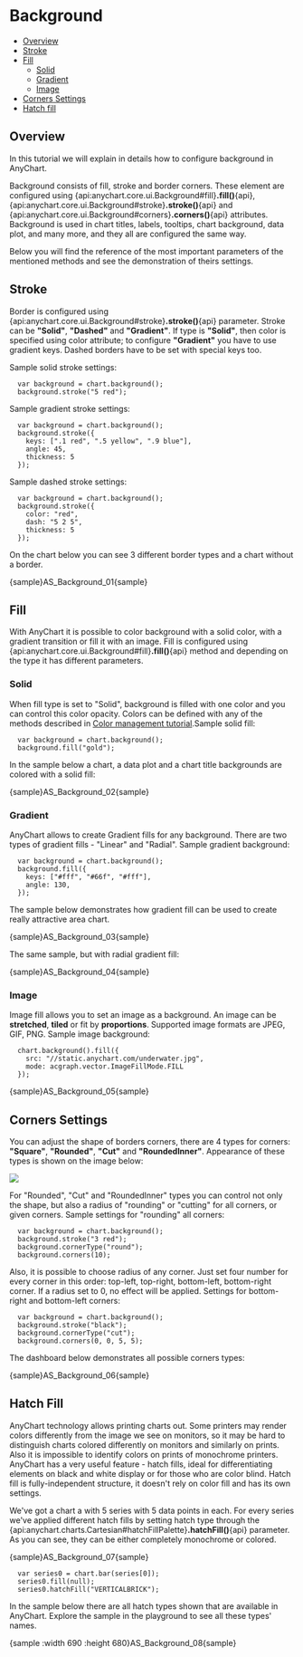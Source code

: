# Background

* [Overview](#overview)
* [Stroke](#stroke)
* [Fill](#fill)
  * [Solid](#solid)
  * [Gradient](#gradient)
  * [Image](#image)
* [Corners Settings](#corners_settings)
* [Hatch fill](#hatch_fill)

## Overview

In this tutorial we will explain in details how to configure background in AnyChart.
  
  
Background consists of fill, stroke and border corners. These element are configured using {api:anychart.core.ui.Background#fill}**.fill()**{api}, {api:anychart.core.ui.Background#stroke}**.stroke()**{api} and {api:anychart.core.ui.Background#corners}**.corners()**{api} attributes. Background is used in chart titles, labels, tooltips, chart background, data plot, and many more, and they all are configured the same way.
  
  
Below you will find the reference of the most important parameters of the mentioned methods and see the demonstration of theirs settings.

## Stroke

Border is configured using {api:anychart.core.ui.Background#stroke}**.stroke()**{api} parameter. Stroke can be **"Solid"**, **"Dashed"** and **"Gradient"**. If type is **"Solid"**, then color is specified using color attribute; to configure **"Gradient"** you have to use gradient keys. Dashed borders have to be set with special keys too.
  
  
Sample solid stroke settings:

```
  var background = chart.background();
  background.stroke("5 red");
```

Sample gradient stroke settings:

```
  var background = chart.background();
  background.stroke({
    keys: [".1 red", ".5 yellow", ".9 blue"],
    angle: 45,
    thickness: 5
  });
```

Sample dashed stroke settings:

```
  var background = chart.background();
  background.stroke({
    color: "red",
    dash: "5 2 5",
    thickness: 5
  });
```

On the chart below you can see 3 different border types and a chart without a border.

{sample}AS\_Background\_01{sample}

## Fill

With AnyChart it is possible to color background with a solid color, with a gradient transition or fill it with an image. Fill is configured using {api:anychart.core.ui.Background#fill}**.fill()**{api} method and depending on the type it has different parameters.

### Solid

When fill type is set to "Solid", background is filled with one color and you can control this color opacity. Colors
can be defined with any of the methods described in [Color management tutorial](Color_Management).Sample solid fill:

```
  var background = chart.background();
  background.fill("gold");
```

In the sample below a chart, a data plot and a chart title backgrounds are colored with a solid fill:

{sample}AS\_Background\_02{sample}

### Gradient

AnyChart allows to create Gradient fills for any background. There are two types of gradient fills - "Linear" and "Radial". Sample gradient background:

``` 
  var background = chart.background();
  background.fill({
    keys: ["#fff", "#66f", "#fff"],
    angle: 130,
  });
```

The sample below demonstrates how gradient fill can be used to create really attractive area chart.

{sample}AS\_Background\_03{sample}

The same sample, but with radial gradient fill:

{sample}AS\_Background\_04{sample}

### Image

Image fill allows you to set an image as a background. An image can be **stretched**, **tiled** or fit by **proportions**. Supported image formats are JPEG, GIF, PNG. Sample image background:

```
  chart.background().fill({
    src: "//static.anychart.com/underwater.jpg",
    mode: acgraph.vector.ImageFillMode.FILL
  });
```

{sample}AS\_Background\_05{sample}

## Corners Settings

You can adjust the shape of borders corners, there are 4 types for corners: **"Square"**, **"Rounded"**, **"Cut"** and **"RoundedInner"**. Appearance of these types is shown on the image below:

![](//6.anychart.com/products/anychart/docs/users-guide/img/corners_table.png)

For "Rounded", "Cut" and "RoundedInner" types you can control not only the shape, but also a radius of "rounding" or "cutting" for all corners, or given corners. Sample settings for "rounding" all corners:

```
  var background = chart.background();
  background.stroke("3 red");
  background.cornerType("round");
  background.corners(10);
```

Also, it is possible to choose radius of any corner. Just set four number for every corner in this order: top-left, top-right, bottom-left, bottom-right corner. If a radius set to 0, no effect will be applied. Settings for bottom-right and bottom-left corners:

```
  var background = chart.background();
  background.stroke("black");
  background.cornerType("cut");
  background.corners(0, 0, 5, 5);
```

The dashboard below demonstrates all possible corners types:

{sample}AS\_Background\_06{sample}


## Hatch Fill

AnyChart technology allows printing charts out. Some printers may render colors differently from the image we see on monitors, so it may be hard to distinguish charts colored differently on monitors and similarly on prints. Also it is impossible to identify colors on prints of monochrome printers. AnyChart has a very useful feature - hatch fills, ideal for differentiating elements on black and white 
display or for those who are color blind. Hatch fill is fully-independent structure, it doesn't rely on color fill and has its own settings. 
  
  
We've got a chart a with 5 series with 5 data points in each. For every series we've applied different hatch fills by setting hatch type through the {api:anychart.charts.Cartesian#hatchFillPalette}**.hatchFill()**{api} parameter. As you can see, they can be either completely monochrome or colored.

{sample}AS\_Background\_07{sample}

```
  var series0 = chart.bar(series[0]);
  series0.fill(null);
  series0.hatchFill("VERTICALBRICK");
```

In the sample below there are all hatch types shown that are available in AnyChart. Explore the sample in the playground to see all these types' names.

{sample :width 690 :height 680}AS\_Background\_08{sample}
